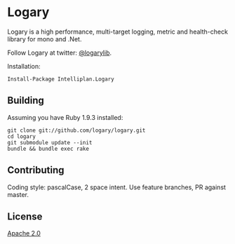 # Logary

Logary is a high performance, multi-target logging, metric and health-check library for mono and .Net.

Follow Logary at twitter: [@logarylib](https://twitter.com/logarylib).

Installation:

```
Install-Package Intelliplan.Logary
```

## Building

Assuming you have Ruby 1.9.3 installed:

```
git clone git://github.com/logary/logary.git
cd logary
git submodule update --init
bundle && bundle exec rake
```

## Contributing

Coding style: pascalCase, 2 space intent. Use feature branches, PR against
master.

## License

[Apache 2.0][apache]


 [apache]: https://www.apache.org/licenses/LICENSE-2.0.html
